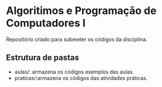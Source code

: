 # Algoritimos e Programação de Computadores I

Repositório criado para submeter os códigos da disciplina.

## Estrutura de pastas

* aulas/: armazena os códigos exemplos das aulas.
* praticas/:armazena os códigos das atividades práticas.
